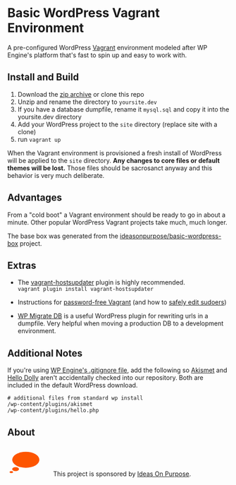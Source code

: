 # Basic WordPress Vagrant Environment

A pre-configured WordPress [Vagrant](https://www.vagrantup.com) environment modeled after WP Engine's platform that's fast to spin up and easy to work with.

## Install and Build

1. Download the [zip archive](https://github.com/ideasonpurpose/basic-wordpress-vagrant/archive/master.zip) or clone this repo
2. Unzip and rename the directory to `yoursite.dev`
3. If you have a database dumpfile, rename it `mysql.sql` and copy it into the yoursite.dev directory
4. Add your WordPress project to the `site` directory (replace site with a clone)
4. run `vagrant up`

When the Vagrant environment is provisioned a fresh install of WordPress will be applied to the `site` directory. **Any changes to core files or default themes will be lost.** Those files should be sacrosanct anyway and this behavior is very much deliberate. 

## Advantages
From a "cold boot" a Vagrant environment should be ready to go in about a minute. Other popular WordPress Vagrant projects take much, much longer. 

The base box was generated from the  [ideasonpurpose/basic-wordpress-box](https://github.com/ideasonpurpose/basic-wordpress-box) project. 

## Extras

* The [vagrant-hostsupdater](https://github.com/cogitatio/vagrant-hostsupdater) plugin is highly recommended.  
`vagrant plugin install vagrant-hostsupdater`

* Instructions for [password-free Vagrant](https://gist.github.com/joemaller/41912f5d027a4adc7c14) (and how to [safely edit sudoers](http://stackoverflow.com/a/14101449))

* [WP Migrate DB](https://wordpress.org/plugins/wp-migrate-db/) is a useful WordPress plugin for rewriting urls in a dumpfile. Very helpful when moving a production DB to a development environment.

## Additional Notes

If you're using [WP Engine's .gitignore file](http://wpengine.com/git/), add the following so [Akismet](http://akismet.com) and [Hello Dolly](https://wordpress.org/plugins/hello-dolly/) aren't accidentally checked into our repository. Both are included in the default WordPress download. 

    # additional files from standard wp install
    /wp-content/plugins/akismet
    /wp-content/plugins/hello.php


## About

<a href="http://ideasonpurpose.com" ><svg width="100" height="70" viewbox="0 0 90 90" preserveAspectRatio="xMinYMin meet"><g class="logo" style="fill: #fd5500;"><ellipse cx="53.7637" cy="42.21435" rx="39.6729" ry="23.28625"></ellipse><ellipse cx="23.9539" cy="69.4332" rx="9.9182" ry="5.8217"></ellipse><ellipse cx="11.5226" cy="78.1609" rx="4.9591" ry="2.911"></ellipse></g></svg></a>
This project is sponsored by [Ideas On Purpose](http://ideasonpurpose.com).

